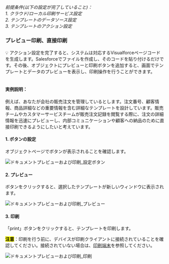 <h5 id="start"></h5>

*前提条件(以下の設定が完了していること)：*<br/>
*1. クラウド/ローカル印刷サービス設定*<br/>
*2. テンプレートのデータソース設定*<br/>
*3. テンプレートのアクション設定*<br/>

### プレビュー印刷、直接印刷

<aside>
💡 アクション設定を完了すると、システムは対応するVisualforceページコードを生成します。Salesforceでファイルを作成し、そのコードを貼り付けるだけです。その後、オブジェクトにプレビューと印刷ボタンを追加すると、画面でテンプレートとデータのプレビューを表示し、印刷操作を行うことができます。
</aside>
<br>

#### **実例説明：**
例えば、あなたが会社の販売注文を管理しているとします。注文番号、顧客情報、商品詳細などの重要情報を含む詳細なテンプレートを設計しています。販売チームやカスタマーサービスチームが販売注文記録を閲覧する際に、注文の詳細情報を迅速にプレビューし、内部コミュニケーションや顧客への納品のために直接印刷できるようにしたいと考えています。

<div id="adprint-step1"></div>

#### **1. ボタンの設定**

オブジェクトページでボタンが表示されることを確認します。

![ドキュメントプレビューおよび印刷_設定ボタン](../_images/jp/ドキュメントプレビューおよび印刷_設定ボタン.gif)

#### **2. プレビュー**

ボタンをクリックすると、選択したテンプレートが新しいウィンドウに表示されます。<br/>

![ドキュメントプレビューおよび印刷_プレビュー](../_images/jp/ドキュメントプレビューおよび印刷_プレビュー.gif)

#### **3. 印刷**

「print」ボタンをクリックすると、テンプレートを印刷します。<br/>

<mark>**注意**</mark>：印刷を行う前に、デバイスが印刷クライアントに接続されていることを確認してください。接続されていない場合は、[印刷端末](download.md)を参照してください。

![ドキュメントプレビューおよび印刷_印刷](../_images/jp/ドキュメントプレビューおよび印刷_印刷.png)